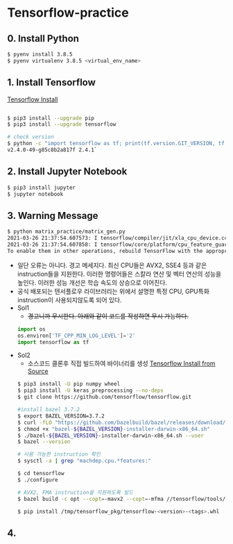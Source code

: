 # Tensorflow-practice

## 0. Install Python
```bash
$ pyenv install 3.8.5
$ pyenv virtualenv 3.8.5 <virtual_env_name>
```

## 1. Install Tensorflow
[Tensorflow Install](https://www.tensorflow.org/install/pip?hl=ko#macos)
```bash

$ pip3 install --upgrade pip
$ pip3 install --upgrade tensorflow

# check version
$ python -c "import tensorflow as tf; print(tf.version.GIT_VERSION, tf.version.VERSION)"
v2.4.0-49-g85c8b2a817f 2.4.1`
```

## 2. Install Jupyter Notebook
```bash
$ pip3 install jupyter 
$ jupyter notebook
```

## 3. Warning Message
```bash
$ python matrix_practice/matrix_gen.py
2021-03-26 21:37:54.607573: I tensorflow/compiler/jit/xla_cpu_device.cc:41] Not creating XLA devices, tf_xla_enable_xla_devices not set
2021-03-26 21:37:54.607858: I tensorflow/core/platform/cpu_feature_guard.cc:142] This TensorFlow binary is optimized with oneAPI Deep Neural Network Library (oneDNN) to use the following CPU instructions in performance-critical operations:  AVX2 FMA
To enable them in other operations, rebuild TensorFlow with the appropriate compiler flags.
``` 
- 일단 오류는 아니다. 경고 메세지다. 최신 CPU들은 AVX2, SSE4 등과 같은 instruction들을 지원한다. 이러한 명령어들은 스칼라 연산 및 벡터 연산의 성능을 높인다. 이러한 성능 개선은 학습 속도의 상승으로 이어진다.
- 공식 배포되는 텐서플로우 라이브러리는 위에서 설명한 특정 CPU, GPU특화 instruction이 사용되지않도록 되어 있다. 
- Sol1
	- ~~경고니까 무시한다. 아래와 같이 코드를 작성하면 무시 가능하다.~~
	```python
	import os
	os.environ['TF_CPP_MIN_LOG_LEVEL']='2'
	import tensorflow as tf
	```
- Sol2
	- 소스코드 클론후 직접 빌드하여 바이너리를 생성
	[Tensorflow Install from Source](https://www.tensorflow.org/install/source?hl=ko#macos_1)
	```bash
	$ pip3 install -U pip numpy wheel
	$ pip3 install -U keras_preprocessing --no-deps
	$ git clone https://github.com/tensorflow/tensorflow.git
	
	#install bazel 3.7.2
	$ export BAZEL_VERSION=3.7.2
	$ curl -fLO "https://github.com/bazelbuild/bazel/releases/download/${BAZEL_VERSION}/bazel-${BAZEL_VERSION}-installer-darwin-x86_64.sh"
	$ chmod +x "bazel-${BAZEL_VERSION}-installer-darwin-x86_64.sh"
	$ ./bazel-${BAZEL_VERSION}-installer-darwin-x86_64.sh --user
	$ bazel --version

	# 사용 가능한 instruction 확인
	$ sysctl -a | grep "machdep.cpu.*features:"

	$ cd tensorflow
	$ ./configure
	
	# AVX2, FMA instruction을 지원하도록 빌드
	$ bazel build -c opt --copt=-mavx2 --copt=-mfma //tensorflow/tools/pip_package:build_pip_package

	$ pip install /tmp/tensorflow_pkg/tensorflow-<version>-<tags>.whl

	```	 

## 4. 
